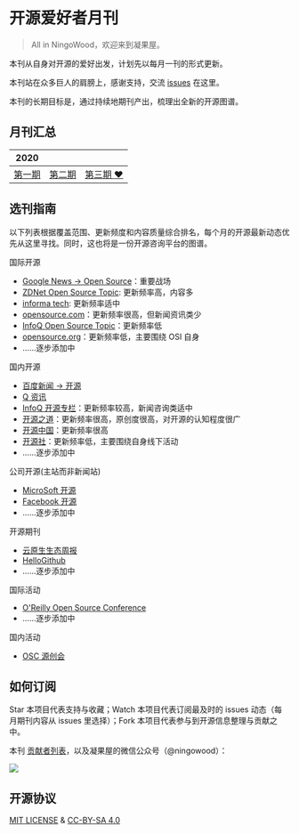 # 开源爱好者月刊

> All in NingoWood，欢迎来到凝果屋。

本刊从自身对开源的爱好出发，计划先以每月一刊的形式更新。

本刊站在众多巨人的肩膀上，感谢支持，交流 [issues](https://github.com/ningowood/open-source-magazine/issues) 在这里。

本刊的长期目标是，通过持续地期刊产出，梳理出全新的开源图谱。

## 月刊汇总

|2020|||
|-|-|-|
|[第一期](./docs/ningowood-001.md)|[第二期](./docs/ningowood-002.md)|[第三期 :heart:](./docs/ningowood-003.md)|

## 选刊指南

以下列表根据覆盖范围、更新频度和内容质量综合排名，每个月的开源最新动态优先从这里寻找。同时，这也将是一份开源咨询平台的图谱。

国际开源

* [Google News -> Open Source](https://www.google.com/search?q=open+source&tbm=nws)：重要战场
* [ZDNet Open Source Topic](https://www.zdnet.com/topic/open-source/): 更新频率高，内容多
* [informa tech](https://www.channelfutures.com/technologies/open-source): 更新频率适中
* [opensource.com](http://opensource.com)：更新频率很高，但新闻资讯类少
* [InfoQ Open Source Topic](https://www.infoq.com/opensource/news)：更新频率低
* [opensource.org](https://opensource.org)：更新频率低，主要围绕 OSI 自身
* ......逐步添加中

国内开源

* [百度新闻 -> 开源](https://www.baidu.com/s?rtt=1&bsst=1&cl=2&tn=news&word=%E5%BC%80%E6%BA%90)
* [Q 资讯](https://www.infoq.cn/profile/1691780/publish)
* [InfoQ 开源专栏](https://www.infoq.cn/topic/opensource)：更新频率较高，新闻咨询类适中
* [开源之道](http://opensourceway.community)：更新频率很高，原创度很高，对开源的认知程度很广
* [开源中国](https://www.oschina.net/)：更新频率很高
* [开源社](https://kaiyuanshe.cn)：更新频率低，主要围绕自身线下活动
* ......逐步添加中

公司开源(主站而非新闻站)

* [MicroSoft 开源](https://opensource.microsoft.com/)
* [Facebook 开源](https://opensource.facebook.com/)
* ......逐步添加中

开源期刊

* [云原生生态周报](https://s.geekbang.org/search/c=0/k=%E4%BA%91%E5%8E%9F%E7%94%9F%E7%94%9F%E6%80%81%E5%91%A8%E6%8A%A5/t=)
* [HelloGithub](https://hellogithub.com/)
* ......逐步添加中

国际活动

* [O'Reilly Open Source Conference](https://conferences.oreilly.com/oscon/oscon-or)
* ......逐步添加中

国内活动

* [OSC 源创会](https://www.oschina.net/event/ych)

## 如何订阅

Star 本项目代表支持与收藏；Watch 本项目代表订阅最及时的 issues 动态（每月期刊内容从 issues 里选择）；Fork 本项目代表参与到开源信息整理与贡献之中。

本刊 [贡献者列表](./contributor.md)，以及凝果屋的微信公众号（@ningowood）：

![](http://qiniu.ningo.cloud/official-qrcode.png)

## 开源协议

[MIT LICENSE](./LICENSE.md) & [CC-BY-SA 4.0](https://creativecommons.org/licenses/by-sa/4.0/)

